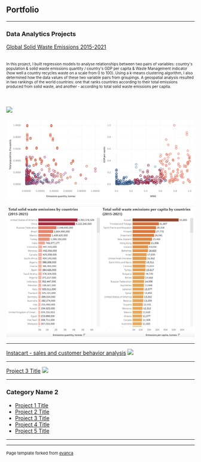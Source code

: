 ## Portfolio

---

### Data Analytics Projects  

[Global Solid Waste Emissions 2015-2021](https://public.tableau.com/views/Emissions_final_story_08_09_/Story1?:language=en-US&:display_count=n&:origin=viz_share_link)
<br><br>
<p style="font-size:10px;">In this project, I built regression models to analyse relationships between two pairs of variables: country's population & solid waste emissions quantity / country's GDP per capita & Waste Management indicator (how well a country recycles waste on a scale from 0 to 100). Using a k-means clustering algorithm, I also determined how the data values of these two variable pairs from groupings. A geospatial analysis resulted in two rankings of the world countries: one that ranks countries according to their total emissions produced from solid waste, and another - according to total solid waste emissions per capita.</p>

<br><br> 
<img src="images/emissions_reg.png?raw=true"/>
<br><br>
<img src="images/emissions_clusters.png?raw=true"/>
<br><br>
<img src="images/emissions_countries.png?raw=true"/>

---
[Instacart - sales and customer behavior analysis](https://github.com/alexborschke/PYTHON_INSTACART_PROJECT/blob/main/Final%20report_Instacart/Final%20report_AlexBorschke.xlsx)
<img src="images/dummy_thumbnail.jpg?raw=true"/>

---
[Project 3 Title](http://example.com/)
<img src="images/dummy_thumbnail.jpg?raw=true"/>

---

### Category Name 2

- [Project 1 Title](http://example.com/)
- [Project 2 Title](http://example.com/)
- [Project 3 Title](http://example.com/)
- [Project 4 Title](http://example.com/)
- [Project 5 Title](http://example.com/)

---




---
<p style="font-size:11px">Page template forked from <a href="https://github.com/evanca/quick-portfolio">evanca</a></p>
<!-- Remove above link if you don't want to attibute -->
